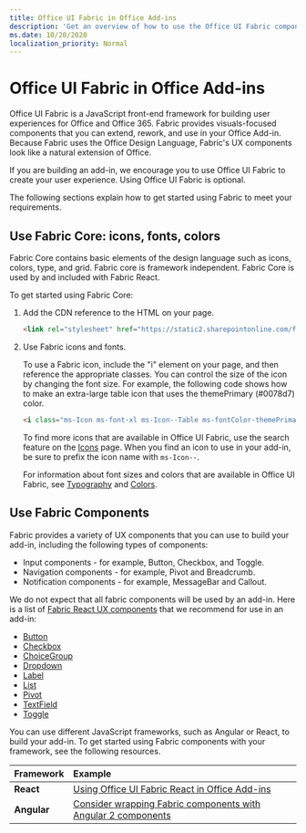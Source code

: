 ```yaml
---
title: Office UI Fabric in Office Add-ins 
description: 'Get an overview of how to use the Office UI Fabric components in Office Add-ins.'
ms.date: 10/20/2020
localization_priority: Normal
---
```


# Office UI Fabric in Office Add-ins

Office UI Fabric is a JavaScript front-end framework for building user experiences for Office and Office 365. Fabric provides visuals-focused components that you can extend, rework, and use in your Office Add-in. Because Fabric uses the Office Design Language, Fabric's UX components look like a natural extension of Office.

If you are building an add-in, we encourage you to use Office UI Fabric to create your user experience. Using Office UI Fabric is optional.

The following sections explain how to get started using Fabric to meet your requirements.

## Use Fabric Core: icons, fonts, colors

Fabric Core contains basic elements of the design language such as icons, colors, type, and grid. Fabric core is framework independent. Fabric Core is used by and included with Fabric React.

To get started using Fabric Core:

1. Add the CDN reference to the HTML on your page.  

    ```html
    <link rel="stylesheet" href="https://static2.sharepointonline.com/files/fabric/office-ui-fabric-core/9.6.1/css/fabric.min.css">
    ```

2. Use Fabric icons and fonts.

    To use a Fabric icon, include the "i" element on your page, and then reference the appropriate classes. You can control the size of the icon by changing the font size. For example, the following code shows how to make an extra-large table icon that uses the themePrimary (#0078d7) color.

    ```html
    <i class="ms-Icon ms-font-xl ms-Icon--Table ms-fontColor-themePrimary"></i>
    ```

    To find more icons that are available in Office UI Fabric, use the search feature on the [Icons](https://developer.microsoft.com/fabric#/styles/icons) page. When you find an icon to use in your add-in, be sure to prefix the icon name with `ms-Icon--`.

    For information about font sizes and colors that are available in Office UI Fabric, see [Typography](https://developer.microsoft.com/fabric#/styles/typography) and [Colors](https://developer.microsoft.com/fabric#/styles/colors).

## Use Fabric Components

Fabric provides a variety of UX components that you can use to build your add-in, including the following types of components:

- Input components - for example, Button, Checkbox, and Toggle.
- Navigation components - for example, Pivot and Breadcrumb.
- Notification components - for example, MessageBar and Callout.

We do not expect that all fabric components will be used by an add-in. Here is a list of [Fabric React UX components](https://developer.microsoft.com/fluentui#/controls/web) that we recommend for use in an add-in:

- [Button](https://developer.microsoft.com/fabric#/components/button)
- [Checkbox](https://developer.microsoft.com/fabric#/components/checkbox)
- [ChoiceGroup](https://developer.microsoft.com/fabric#/components/choicegroup)
- [Dropdown](https://developer.microsoft.com/fabric#/components/dropdown)
- [Label](https://developer.microsoft.com/fabric#/components/label)
- [List](https://developer.microsoft.com/fabric#/components/list)
- [Pivot](https://developer.microsoft.com/fabric#/components/pivot)
- [TextField](https://developer.microsoft.com/fabric#/components/textfield)
- [Toggle](https://developer.microsoft.com/fabric#/components/toggle)

You can use different JavaScript frameworks, such as Angular or React, to build your add-in. To get started using Fabric components with your framework, see the following resources.

|**Framework**|**Example**|
|:------------|:----------|
|**React**|[Using Office UI Fabric React in Office Add-ins](using-office-ui-fabric-react.md )|
|**Angular**| [Consider wrapping Fabric components with Angular 2 components](../develop/add-ins-with-angular2.md#consider-wrapping-fabric-components-with-angular-components)|
